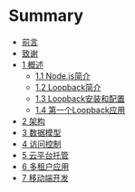 # Summary

* [前言](00-00_Preface.md)
* [致谢](00-01_Acknowledgement.md)
* [1 概述](01-00_Intro.md)
    * [1.1 Node.js简介]()
    * [1.2 Loopback简介]()
    * [1.3 Loopback安装和配置]()
    * [1.4 第一个Loopback应用]()
* [2 架构]()
* [3 数据模型]()
* [4 访问控制]()
* [5 云平台托管]()
* [6 多租户应用]()
* [7 移动端开发]()